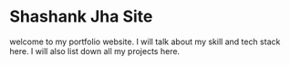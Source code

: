 # Shashank Jha Site

welcome to my portfolio website. I will talk about my skill and tech stack here.
I will also list down all my projects here.